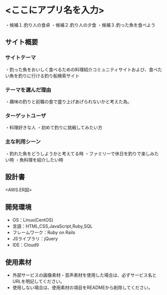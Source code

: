 # <ここにアプリ名を入力>
・候補１.釣り人の食卓
・候補２.釣り人の夕食
・候補３.釣った魚を食べよう
## サイト概要
### サイトテーマ
・釣った魚をおいしく食べるための料理紹介コミュニティサイトおよび、食べたい魚を釣りに行ける釣り船検索サイト


### テーマを選んだ理由
・趣味の釣りと前職の食で盛り上げあげられないかと考えた為。
### ターゲットユーザ
・料理好きな人
・初めて釣りに挑戦してみたい方

### 主な利用シーン
・釣れた魚をどうしようかと考えてる時
・ファミリーで休日を釣りで楽しみたい時
・魚料理を紹介したい時
## 設計書
<AWS.ER図>

## 開発環境
- OS：Linux(CentOS)
- 言語：HTML,CSS,JavaScript,Ruby,SQL
- フレームワーク：Ruby on Rails
- JSライブラリ：jQuery
- IDE：Cloud9

## 使用素材
- 外部サービスの画像素材・音声素材を使用した場合は、必ずサービス名とURLを明記してください。
- 使用しない場合は、使用素材の項目をREADMEから削除してください。
